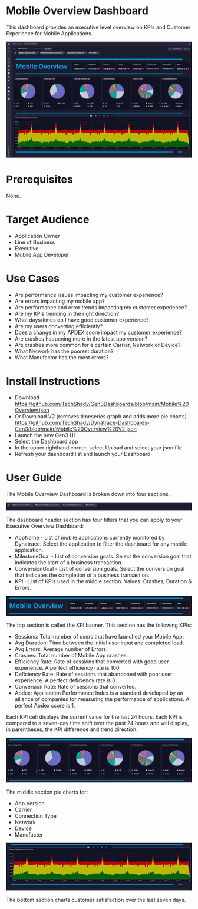 # Mobile Overview Dashboard
This dashboard provides an executive level overview on KPIs and Customer Experience for Mobile Applications.

![Mobile Overview Dashboard](MobileOverview.png)

# Prerequisites

None.

# Target Audience

- Application Owner
- Line of Business
- Executive
- Mobile App Developer

# Use Cases

- Are performance issues impacting my customer experience?
- Are errors impacting my mobile app?
- Are performance and error trends impacting my customer experience?
- Are my KPIs trending in the right direction?
- What days/times do I have good customer experience?
- Are my users converting efficiently? 
- Does a change in my APDEX score impact my customer experience?
- Are crashes happening more in the latest app version?
- Are crashes more common for a certain Carrier, Network or Device?
- What Network has the poorest duration?
- What Manufactor has the most errors?

# Install Instructions

- Download https://github.com/TechShady/Gen3Dashboards/blob/main/Mobile%20Overview.json
- Or Download V2 (removes timeseries graph and adds more pie charts) https://github.com/TechShady/Dynatrace-Dashboards-Gen3/blob/main/Mobile%20Overview%20V2.json
- Launch the new Gen3 UI
- Select the Dashboard app
- In the upper righthand corner, select Upload and select your json file
- Refresh your dashboard list and launch your Dashboard

# User Guide

The Mobile Overview Dashboard is broken down into four sections.

![Mobile Overview Dashboard](MobileOverview-0.png)

The dashboard header section has four filters that you can apply to your Executive Overview Dashboard:
- AppName - List of mobile applications currently monitored by Dynatrace. Select the application to filter the dashboard for any mobile application.
- MilestoneGoal - List of conversion goals. Select the conversion goal that indicates the start of a business transaction.
- ConversionGoal - List of conversion goals. Select the conversion goal that indicates the completion of a business transaction.
- KPI - List of KPIs used in the middle section. Values: Crashes, Duration & Errors.

![Mobile Overview Dashboard](MobileOverview-1.png)

The top section is called the KPI banner. This section has the following KPIs:
- Sessions: Total number of users that have launched your Mobile App.
- Avg Duration: Time between the initial user input and completed load.
- Avg Errors: Average number of Errors.
- Crashes: Total number of Mobile App crashes.
- Efficiency Rate: Rate of sessions that converted with good user experience. A perfect efficiency rate is 100.
- Deficiency Rate: Rate of sessions that abandoned with poor user experience. A perfect deficiency rate is 0.
- Conversion Rate: Rate of sessions that converted.
- Apdex: Application Performance Index is a standard developed by an alliance of companies for measuring the performance of applications. A perfect Apdex score is 1.

Each KPI cell displays the current value for the last 24 hours. Each KPI is compared to a seven-day time shift over the past 24 hours and will display, in parentheses, the KPI difference and trend direction.

![Mobile Overview Dashboard](MobileOverview-2.png)

The middle section pie charts for: 
- App Version
- Carrier
- Connection Type
- Network
- Device
- Manufacter

![Mobile Overview Dashboard](MobileOverview-3.png)

The bottom section charts customer satisfaction over the last seven days.
